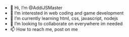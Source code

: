 - 👋 Hi, I’m @AddiJSMaster
- 👀 I’m interested in web coding and game development
- 🌱 I’m currently learning html, css, javascript, nodejs
- 💞️ I’m looking to collaborate on everywhere im needed
- 📫 How to reach me, post on me

<!---
AddiJSMaster/AddiJSMaster is a ✨ special ✨ repository because its `README.md` (this file) appears on your GitHub profile.
You can click the Preview link to take a look at your changes.
--->
